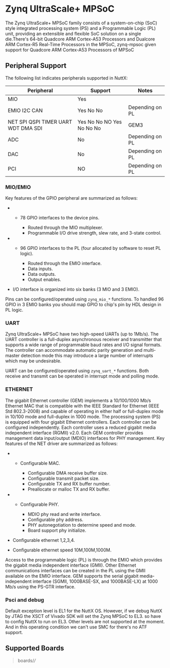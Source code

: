 # Zynq UltraScale+ MPSoC

The Zynq UltraScale+ MPSoC family consists of a system-on-chip (SoC)
style integrated processing system (PS) and a Programmable Logic (PL)
unit, providing an extensible and flexible SoC solution on a single
die.There's 64-bit Quadcore ARM Cortex-A53 Processors and Dualcore ARM
Cortex-R5 Real-Time Processors in the MPSoC, zynq-mpsoc given support
for Quadcore ARM Cortex-A53 Processors of MPSoC

## Peripheral Support

The following list indicates peripherals supported in NuttX:

| Peripheral                          | Support                   | Notes           |
| ----------------------------------- | ------------------------- | --------------- |
| MIO                                 | Yes                       |                 |
| EMIO I2C CAN                        | Yes No No                 | Depending on PL |
| NET SPI QSPI TIMER UART WDT DMA SDI | Yes No No NO Yes No No No | GEM3            |
| ADC                                 | No                        | Depending on PL |
| DAC                                 | No                        | Depending on PL |
| PCI                                 | NO                        | Depending on PL |

### MIO/EMIO

Key features of the GPIO peripheral are summarized as follows:

  -   - 78 GPIO interfaces to the device pins.
        
          - Routed through the MIO multiplexer.
          - Programmable I/O drive strength, slew rate, and 3-state
            control.

  -   - 96 GPIO interfaces to the PL (four allocated by software to
        reset PL logic).
        
          - Routed through the EMIO interface.
          - Data inputs.
          - Data outputs.
          - Output enables.

  - I/O interface is organized into six banks (3 MIO and 3 EMIO).

Pins can be configured/operated using `zynq_mio_*` functions. To handled
96 GPIO in 3 EMIO banks you should map GPIO to chip's pin by HDL design
in PL logic.

### UART

Zynq UltraScale+ MPSoC have two high-speed UARTs (up to 1Mb/s). The UART
controller is a full-duplex asynchronous receiver and transmitter that
supports a wide range of programmable baud rates and I/O signal formats.
The controller can accommodate automatic parity generation and
multi-master detection mode this may introduce a large number of
interrupts which may be undesirable.

UART can be configured/operated using `zynq_uart_*` functions. Both
receive and transmit can be operated in interrupt mode and polling mode.

### ETHERNET

The gigabit Ethernet controller (GEM) implements a 10/100/1000 Mb/s
Ethernet MAC that is compatible with the IEEE Standard for Ethernet
(IEEE Std 802.3-2008) and capable of operating in either half or
full-duplex mode in 10/100 mode and full-duplex in 1000 mode. The
processing system (PS) is equipped with four gigabit Ethernet
controllers. Each controller can be configured independently. Each
controller uses a reduced gigabit media independent interface (RGMII)
v2.0. Each GEM controller provides management data input/output (MDIO)
interfaces for PHY management. Key features of the NET driver are
summarized as follows:

  -   - Configurable MAC.
        
          - Configurable DMA receive buffer size.
          - Configurable transmit packet size.
          - Configurable TX and RX buffer number.
          - Preallocate or malloc TX and RX buffer.

  -   - Configurable PHY.
        
          - MDIO phy read and write interface.
          - Configurable phy address.
          - PHY autonegotiation to determine speed and mode.
          - Board support phy initialize.

  - Configurable ethernet 1,2,3,4.

  - Configurable ethernet speed 10M,100M,1000M.

Access to the programmable logic (PL) is through the EMIO which provides
the gigabit media independent interface (GMII). Other Ethernet
communications interfaces can be created in the PL using the GMII
available on the EMIO interface. GEM supports the serial gigabit
media-independent interface (SGMII, 1000BASE-SX, and 1000BASE-LX) at
1000 Mb/s using the PS-GTR interface.

### Psci and debug

Default exception level is EL1 for the NuttX OS. However, if we debug
NuttX by JTAG the XSCT of Vivado SDK will set the Zynq MPSoC to EL3. so
have to config NuttX to run on EL3. Other levels are not supported at
the moment. And in this operating condition we can't use SMC for there's
no ATF support.

## Supported Boards

> boards/*/*

